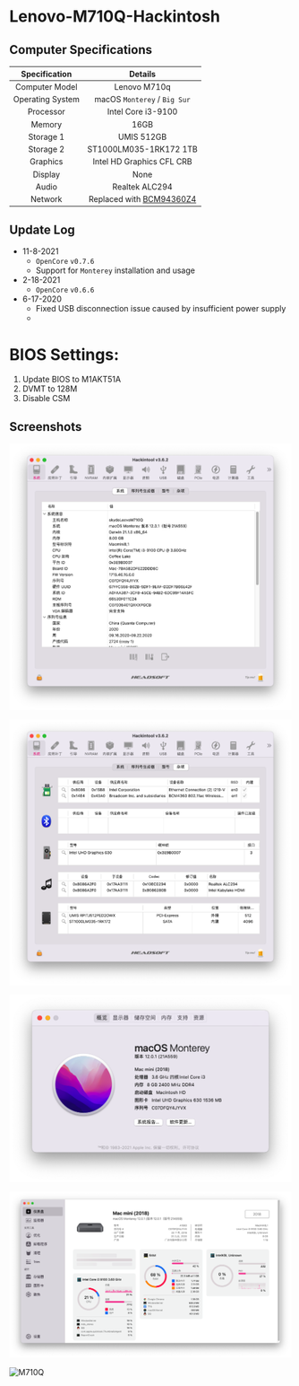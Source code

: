 # Lenovo-M710Q-Hackintosh

## Computer Specifications

|   Specification   |                           Details                           |
| :---------------: | :----------------------------------------------------------: |
|   Computer Model  |                       Lenovo M710q                        |
|   Operating System   |                 macOS `Monterey` / `Big Sur`                 |
|      Processor     |                    Intel Core i3-9100                     |
|       Memory        |                             16GB                             |
|      Storage 1      |                          UMIS 512GB                          |
|      Storage 2      |                    ST1000LM035-1RK172 1TB                    |
|        Graphics        |                  Intel HD Graphics CFL CRB                   |
|      Display       |                              None                              |
|        Audio         |                        Realtek ALC294                        |
|       Network      | Replaced with [BCM94360Z4](https://blog.daliansky.net/uploads/WeChatandShop.png) |

## Update Log

- 11-8-2021
  - `OpenCore` `v0.7.6`
  -  Support for `Monterey` installation and usage
- 2-18-2021
  - `OpenCore` `v0.6.6`
- 6-17-2020
  - Fixed USB disconnection issue caused by insufficient power supply
  - 
# BIOS Settings:

1) Update BIOS to M1AKT51A
2) DVMT to 128M
3) Disable CSM

## Screenshots

![Hackintool](./images/Hackintool.png)

![Hackintool2](./images/Hackintool2.png)

![21A559](./images/21A559.png)

![Sensei](./images/Sensei.png)

![M710Q](./images/M710Q.png)
